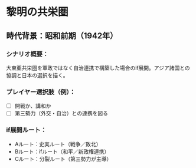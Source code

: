 # 黎明の共栄圏
## 時代背景：昭和前期（1942年）

### シナリオ概要：
大東亜共栄圏を軍政ではなく自治連携で構築した場合のif展開。アジア諸国との協調と日本の選択を描く。

### プレイヤー選択肢（例）：
- [ ] 開戦か、講和か
- [ ] 第三勢力（外交・自治）との連携を図る

### if展開ルート：
- Aルート：史実ルート（戦争／敗北）
- Bルート：ifルート（和平／新政権連携）
- Cルート：分裂ルート（第三勢力が主導）
